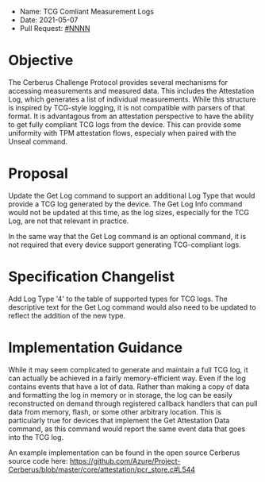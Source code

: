 * Name: TCG Comliant Measurement Logs
* Date: 2021-05-07
* Pull Request: [#NNNN](https://github.com/opencomputeproject/Security/pull/NNNN)

# Objective

The Cerberus Challenge Protocol provides several mechanisms for accessing measurements
and measured data.  This includes the Attestation Log, which generates a list of
individual measurements.  While this structure is inspired by TCG-style logging, it
is not compatible with parsers of that format.  It is advantagous from an attestation
perspective to have the ability to get fully compliant TCG logs from the device.
This can provide some uniformity with TPM attestation flows, especialy when paired
with the Unseal command.

# Proposal

Update the Get Log command to support an additional Log Type that would provide a
TCG log generated by the device.  The Get Log Info command would not be updated at
this time, as the log sizes, especially for the TCG Log, are not that relevant in
practice.

In the same way that the Get Log command is an optional command, it is not required
that every device support generating TCG-compliant logs.

# Specification Changelist

Add Log Type '4' to the table of supported types for TCG logs.  The descriptive
text for the Get Log command would also need to be updated to reflect the addition
of the new type.

# Implementation Guidance

While it may seem complicated to generate and maintain a full TCG log, it can
actually be achieved in a fairly memory-efficient way.  Even if the log contains
events that have a lot of data.  Rather than making a copy of data and formatting
the log in memory or in storage, the log can be easily reconstructed on demand
through registered callback handlers that can pull data from memory, flash, or
some other arbitrary location.  This is particularly true for devices that
implement the Get Attestation Data command, as this command would report the same
event data that goes into the TCG log.

An example implementation can be found in the open source Cerberus source code here:
https://github.com/Azure/Project-Cerberus/blob/master/core/attestation/pcr_store.c#L544

